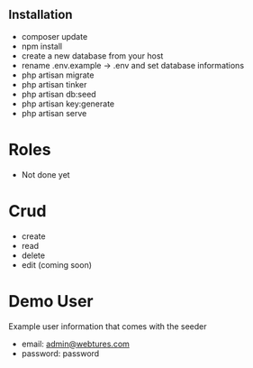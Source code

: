 ## Installation

- composer update
- npm install
- create a new database from your host
- rename .env.example -> .env and set database informations
- php artisan migrate
- php artisan tinker
- php artisan db:seed
- php artisan key:generate
- php artisan serve

# Roles

- Not done yet

# Crud

- create
- read
- delete
- edit (coming soon)

# Demo User

Example user information that comes with the seeder

- email: admin@webtures.com
- password: password